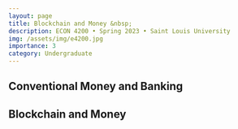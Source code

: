 ```yaml
---
layout: page
title: Blockchain and Money &nbsp;
description: ECON 4200 • Spring 2023 • Saint Louis University
img: /assets/img/e4200.jpg
importance: 3
category: Undergraduate
---
```


<div class="publications">
  <h2 class="topic">Conventional Money and Banking</h2>
</div>

<div class="publications">
  <h2 class="topic">Blockchain and Money</h2>
</div>
